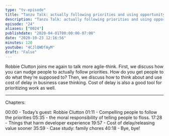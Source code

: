 ```yaml
---
type: "tv-episode"
title: "Tanzu Talk: actually following priorities and using opportunity cost in your business case"
description: "Tanzu Talk: actually following priorities and using opportunity cost in your business case"
episode: "24"
aliases: ["0024"]
publishdate: "2020-04-01T00:00:00-07:00"
date: "2020-10-23 12:16:56"
minutes: 120
youtube: "4CJlQWDfAyM"
draft: "False"
---
```


Robbie Clutton joins me again to talk more agile-think. First, we discuss how you can nudge people to actually follow priorities. How do you get people to do what they're supposed to? Then, we discuss how to think about and use cost of delay in business case thinking. Cost of delay is also a good tool for prioritizing work as well.

----

Chapters:

00:00 - Today’s guest: Robbie Clutton
01:11 - Compelling people to follow the priorities
05:35 - the moral responsibility of telling people to floss.
17:28 - Things that harm developer experience
19:57 - Cost of delay/releasing value sooner
35:59 - Case study: family chores
40:18 - Bye, bye!